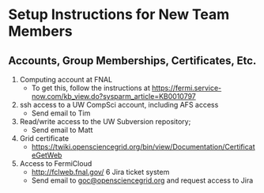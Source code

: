 Setup Instructions for New Team Members
=======================================

<span class="twiki-macro TOC" title="Contents:"></span>

Accounts, Group Memberships, Certificates, Etc.
-----------------------------------------------

1. Computing account at FNAL
    -   To get this, follow the instructions at <https://fermi.service-now.com/kb_view.do?sysparm_article=KB0010797>
2. ssh access to a UW CompSci account, including AFS access
    - Send email to Tim
3. Read/write access to the UW Subversion repository;
    - Send email to Matt 
4. Grid certificate
    - <https://twiki.opensciencegrid.org/bin/view/Documentation/CertificateGetWeb> 
5. Access to FermiCloud
    - <http://fclweb.fnal.gov/>
6 Jira ticket system
    - Send email to <goc@opensciencegrid.org> and request access to Jira

